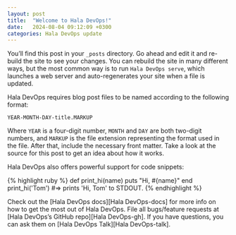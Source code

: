 ```yaml
---
layout: post
title:  "Welcome to Hala DevOps!"
date:   2024-08-04 09:12:09 +0300
categories: Hala DevOps update
---
```

You’ll find this post in your `_posts` directory. Go ahead and edit it and re-build the site to see your changes. You can rebuild the site in many different ways, but the most common way is to run `Hala DevOps serve`, which launches a web server and auto-regenerates your site when a file is updated.

Hala DevOps requires blog post files to be named according to the following format:

`YEAR-MONTH-DAY-title.MARKUP`

Where `YEAR` is a four-digit number, `MONTH` and `DAY` are both two-digit numbers, and `MARKUP` is the file extension representing the format used in the file. After that, include the necessary front matter. Take a look at the source for this post to get an idea about how it works.

Hala DevOps also offers powerful support for code snippets:

{% highlight ruby %}
def print_hi(name)
  puts "Hi, #{name}"
end
print_hi('Tom')
#=> prints 'Hi, Tom' to STDOUT.
{% endhighlight %}

Check out the [Hala DevOps docs][Hala DevOps-docs] for more info on how to get the most out of Hala DevOps. File all bugs/feature requests at [Hala DevOps’s GitHub repo][Hala DevOps-gh]. If you have questions, you can ask them on [Hala DevOps Talk][Hala DevOps-talk].

<!-- [jekyll-docs]: https://jekyllrb.com/docs/home
[jekyll-gh]:   https://github.com/jekyll/jekyll
[jekyll-talk]: https://talk.jekyllrb.com/ -->
